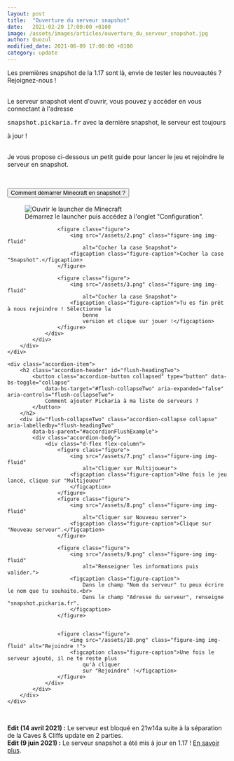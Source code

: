 ```yaml
---
layout: post
title:  "Ouverture du serveur snapshot"
date:   2021-02-20 17:00:00 +0100
image: /assets/images/articles/ouverture_du_serveur_snapshot.jpg
author: Quozul
modified_date: 2021-06-09 17:00:00 +0100
category: update
---
```

Les premières snapshot de la 1.17 sont là, envie de tester les nouveautés ? Rejoignez-nous !<br><br>

Le serveur snapshot vient d'ouvrir, vous pouvez y accéder en vous connectant à l'adresse
<pre style="display: inline;">snapshot.pickaria.fr</pre> avec la dernière snapshot, le serveur est toujours
à jour
!<br><br>

Je vous propose ci-dessous un petit guide pour lancer le jeu et rejoindre le serveur en snapshot.<br><br>


<div class="accordion" id="accordionFlushExample">
    <div class="accordion-item">
        <h2 class="accordion-header" id="flush-headingOne">
            <button class="accordion-button collapsed" type="button" data-bs-toggle="collapse"
                data-bs-target="#flush-collapseOne" aria-expanded="false" aria-controls="flush-collapseOne">
                Comment démarrer Minecraft en snapshot ?
            </button>
        </h2>
        <div id="flush-collapseOne" class="accordion-collapse collapse" aria-labelledby="flush-headingOne"
            data-bs-parent="#accordionFlushExample">
            <div class="accordion-body">
                <div class="d-flex flex-column">
                    <figure class="figure">
                        <img src="/assets/1.png" class="figure-img img-fluid"
                            alt="Ouvrir le launcher de Minecraft">
                        <figcaption class="figure-caption">Démarrez le launcher puis accédez à l'onglet
                            "Configuration".
                        </figcaption>
                    </figure>

                    <figure class="figure">
                        <img src="/assets/2.png" class="figure-img img-fluid"
                            alt="Cocher la case Snapshot">
                        <figcaption class="figure-caption">Cocher la case "Snapshot".</figcaption>
                    </figure>

                    <figure class="figure">
                        <img src="/assets/3.png" class="figure-img img-fluid"
                            alt="Cocher la case Snapshot">
                        <figcaption class="figure-caption">Tu es fin prêt à nous rejoindre ! Sélectionne la
                            bonne
                            version et clique sur jouer !</figcaption>
                    </figure>
                </div>
            </div>
        </div>
    </div>

    <div class="accordion-item">
        <h2 class="accordion-header" id="flush-headingTwo">
            <button class="accordion-button collapsed" type="button" data-bs-toggle="collapse"
                data-bs-target="#flush-collapseTwo" aria-expanded="false" aria-controls="flush-collapseTwo">
                Comment ajouter Pickaria à ma liste de serveurs ?
            </button>
        </h2>
        <div id="flush-collapseTwo" class="accordion-collapse collapse" aria-labelledby="flush-headingTwo"
            data-bs-parent="#accordionFlushExample">
            <div class="accordion-body">
                <div class="d-flex flex-column">
                    <figure class="figure">
                        <img src="/assets/7.png" class="figure-img img-fluid"
                            alt="Cliquer sur Multijoueur">
                        <figcaption class="figure-caption">Une fois le jeu lancé, clique sur "Multijoueur"
                        </figcaption>
                    </figure>
                    <figure class="figure">
                        <img src="/assets/8.png" class="figure-img img-fluid"
                            alt="Cliquer sur Nouveau server">
                        <figcaption class="figure-caption">Clique sur "Nouveau serveur".</figcaption>
                    </figure>

                    <figure class="figure">
                        <img src="/assets/9.png" class="figure-img img-fluid"
                            alt="Renseigner les informations puis valider.">
                        <figcaption class="figure-caption">
                            Dans le champ "Nom du serveur" tu peux écrire le nom que tu souhaite.<br>
                            Dans le champ "Adresse du serveur", renseigne "snapshot.pickaria.fr".
                        </figcaption>
                    </figure>


                    <figure class="figure">
                        <img src="/assets/10.png" class="figure-img img-fluid" alt="Rejoindre !">
                        <figcaption class="figure-caption">Une fois le serveur ajouté, il ne te reste plus
                            qu'à cliquer
                            sur "Rejoindre" !</figcaption>
                    </figure>
                </div>
            </div>
        </div>
    </div>
</div>
<br>

<strong>Edit (14 avril 2021) :</strong> Le serveur est bloqué en 21w14a suite à la séparation de la Caves &
Cliffs
update en 2 parties.<br>
<strong>Edit (9 juin 2021) :</strong> Le serveur snapshot a été mis à jour en 1.17 ! <a
    href="/article/mise_a_jour_117">En savoir plus</a>.